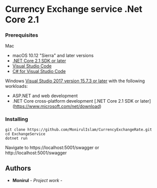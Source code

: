 ﻿# Currency Exchange service .Net Core 2.1 



### Prerequisites


Mac
* macOS 10.12 "Sierra" and later versions
* [.NET Core 2.1 SDK or later](https://www.microsoft.com/net/download/archives)
* [Visual Studio Code](https://maven.apache.org/)
* [C# for Visual Studio Code](https://rometools.github.io/rome/)


Windows
[Visual Studio 2017 version 15.7.3 or later](https://code.visualstudio.com/download) with the following workloads:
+ ASP.NET and web development
+ .NET Core cross-platform development
[.NET Core 2.1 SDK or later] (https://www.microsoft.com/net/download)

### Installing



```
git clone https://github.com/MonirulIslam/CurrencyExchangeRate.git
cd ExchangeService
dotnet run
```

Navigate to https://localhost:5001/swagger or http://localhost:5001/swagger




## Authors

* **Monirul** - *Project work* -

